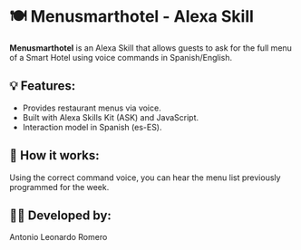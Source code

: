 # 🍽️ Menusmarthotel - Alexa Skill

**Menusmarthotel** is an Alexa Skill that allows guests to ask for the full menu of a Smart Hotel using voice commands in Spanish/English.

## 💡 Features:
- Provides restaurant menus via voice.
- Built with Alexa Skills Kit (ASK) and JavaScript.
- Interaction model in Spanish (es-ES).

## 🚀 How it works:
Using the correct command voice, you can hear the menu list previously programmed for the week.

## 👨‍💻 Developed by:
Antonio Leonardo Romero
